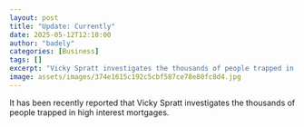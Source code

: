 ```yaml
---
layout: post
title: "Update: Currently"
date: 2025-05-12T12:10:00
author: "badely"
categories: [Business]
tags: []
excerpt: "Vicky Spratt investigates the thousands of people trapped in high interest mortgages."
image: assets/images/374e1615c192c5cbf587ce78e80fc8d4.jpg
---
```


It has been recently reported that Vicky Spratt investigates the thousands of people trapped in high interest mortgages.

